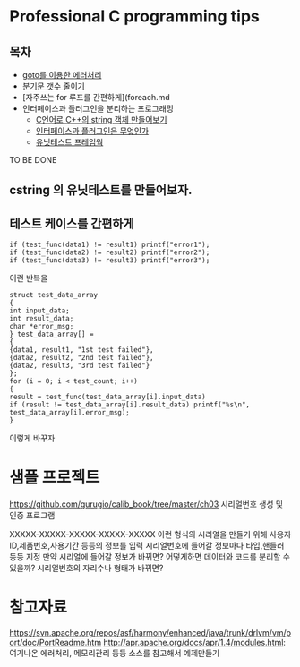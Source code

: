 # Professional C programming tips

## 목차

* [goto를 이용한 에러처리](error_handle.md)
* [분기문 갯수 줄이기](long-if.md)
* [자주쓰는 for 루프를 간편하게](foreach.md
* 인터페이스과 플러그인을 분리하는 프로그래밍
  * [C언어로 C++의 string 객체 만들어보기](cstring.md)
  * [인터페이스과 플러그인은 무엇인가](interface.md)
  * [유닛테스트 프레임웍](unittest.md)


TO BE DONE
## cstring 의 유닛테스트를 만들어보자.
 
## 테스트 케이스를 간편하게

```
if (test_func(data1) != result1) printf("error1");
if (test_func(data2) != result2) printf("error2");
if (test_func(data3) != result3) printf("error3");
```
이런 반복을
```
struct test_data_array
{
int input_data;
int result_data;
char *error_msg;
} test_data_array[] =
{
{data1, result1, "1st test failed"},
{data2, result2, "2nd test failed"},
{data2, result3, "3rd test failed"}
};
for (i = 0; i < test_count; i++)
{
result = test_func(test_data_array[i].input_data)
if (result != test_data_array[i].result_data) printf("%s\n", test_data_array[i].error_msg);
}
```
이렇게 바꾸자


# 샘플 프로젝트
https://github.com/gurugio/calib_book/tree/master/ch03
시리얼번호 생성 및 인증 프로그램

XXXXX-XXXXX-XXXXX-XXXXX-XXXXX
이런 형식의 시리얼을 만들기 위해 사용자ID,제품번호,사용기간 등등의 정보를 입력
시리얼번호에 들어갈 정보마다 타입,핸들러 등등 지정
만약 시리얼에 들어갈 정보가 바뀌면?
어떻게하면 데이터와 코드를 분리할 수 있을까?
시리얼번호의 자리수나 형태가 바뀌면?

# 참고자료
https://svn.apache.org/repos/asf/harmony/enhanced/java/trunk/drlvm/vm/port/doc/PortReadme.htm
http://apr.apache.org/docs/apr/1.4/modules.html: 여기나온 에러처리, 메모리관리 등등 소스를 참고해서 예제만들기


